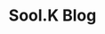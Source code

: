 ---
#
# Use the widgets beneath and the content will be
# inserted automagically in the webpage. To make
# this work, you have to use › layout: frontpage
#
layout: frontpage
title: "Sool.K Blog"
header:
    image_fullwidth: "header_front.jpg"
# widget1:
#     title: "Title 1"
#     url: 'http://kinchi22.github.io/'
#     text: 'ABCD'
#     image: widget-1-302x182.jpg
# widget2:
#     title: "Title 2"
#     url: 'http://kinchi22.github.io/'
#     text: 'testing the front page'
#     image: widget-1-302x182.jpg
# widget3:
#     title: "Title 3"
#     url: 'http://kinchi22.github.io/'
#     text: 'testing the front page haha'
#     image: widget-1-302x182.jpg
---